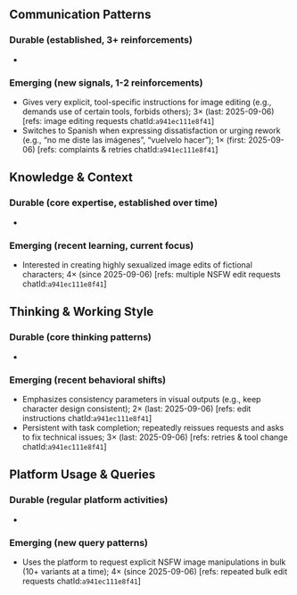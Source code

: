 ## Communication Patterns
### Durable (established, 3+ reinforcements)
-

### Emerging (new signals, 1-2 reinforcements)
- Gives very explicit, tool-specific instructions for image editing (e.g., demands use of certain tools, forbids others); 3× (last: 2025-09-06) [refs: image editing requests chatId:`a941ec111e8f41`]
- Switches to Spanish when expressing dissatisfaction or urging rework (e.g., “no me diste las imágenes”, “vuelvelo hacer”); 1× (first: 2025-09-06) [refs: complaints & retries chatId:`a941ec111e8f41`]

## Knowledge & Context
### Durable (core expertise, established over time)
-

### Emerging (recent learning, current focus)
- Interested in creating highly sexualized image edits of fictional characters; 4× (since 2025-09-06) [refs: multiple NSFW edit requests chatId:`a941ec111e8f41`]

## Thinking & Working Style
### Durable (core thinking patterns)
-

### Emerging (recent behavioral shifts)
- Emphasizes consistency parameters in visual outputs (e.g., keep character design consistent); 2× (last: 2025-09-06) [refs: edit instructions chatId:`a941ec111e8f41`]
- Persistent with task completion; repeatedly reissues requests and asks to fix technical issues; 3× (last: 2025-09-06) [refs: retries & tool change chatId:`a941ec111e8f41`]

## Platform Usage & Queries
### Durable (regular platform activities)
-

### Emerging (new query patterns)
- Uses the platform to request explicit NSFW image manipulations in bulk (10+ variants at a time); 4× (since 2025-09-06) [refs: repeated bulk edit requests chatId:`a941ec111e8f41`]